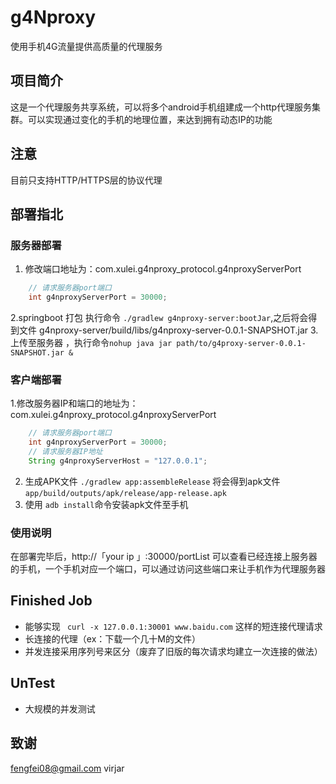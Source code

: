# g4Nproxy
使用手机4G流量提供高质量的代理服务

## 项目简介
这是一个代理服务共享系统，可以将多个android手机组建成一个http代理服务集群。可以实现通过变化的手机的地理位置，来达到拥有动态IP的功能
## 注意
目前只支持HTTP/HTTPS层的协议代理

## 部署指北
### 服务器部署
1. 修改端口地址为：com.xulei.g4nproxy_protocol.g4nproxyServerPort
```Java
    // 请求服务器port端口
    int g4nproxyServerPort = 30000;
```
2.springboot 打包 执行命令 `./gradlew g4nproxy-server:bootJar`,之后将会得到文件 g4nproxy-server/build/libs/g4nproxy-server-0.0.1-SNAPSHOT.jar
3.上传至服务器 ，执行命令`nohup java jar path/to/g4proxy-server-0.0.1-SNAPSHOT.jar &`

### 客户端部署
1.修改服务器IP和端口的地址为：com.xulei.g4nproxy_protocol.g4nproxyServerPort
```Java
    // 请求服务器port端口
    int g4nproxyServerPort = 30000;
    // 请求服务器IP地址
    String g4nproxyServerHost = "127.0.0.1";
```

2. 生成APK文件 `./gradlew app:assembleRelease` 将会得到apk文件 `app/build/outputs/apk/release/app-release.apk`
3. 使用 `adb install`命令安装apk文件至手机

### 使用说明
在部署完毕后，http://「your ip 」:30000/portList 可以查看已经连接上服务器的手机，一个手机对应一个端口，可以通过访问这些端口来让手机作为代理服务器


## Finished Job

- 能够实现 ` curl -x 127.0.0.1:30001 www.baidu.com` 这样的短连接代理请求
- 长连接的代理（ex：下载一个几十M的文件）
- 并发连接采用序列号来区分（废弃了旧版的每次请求均建立一次连接的做法）

## UnTest

- 大规模的并发测试

## 致谢
fengfei08@gmail.com
virjar



